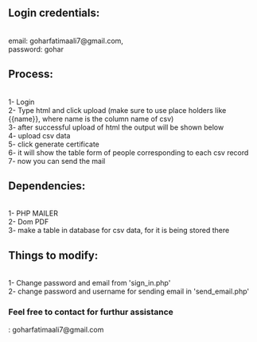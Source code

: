 <h2>Login credentials:</h2> <br>email: goharfatimaali7@gmail.com,
                  <br> password: gohar
<h2>Process:</h2><br> 1- Login<br>
         2- Type html and click upload (make sure to use place holders like {{name}}, where name is the column name of csv)<br>
         3- after successful upload of html the output will be shown below<br>
         4- upload csv data<br>
         5- click generate certificate<br>
         6- it will show the table form of people corresponding to each csv record<br>
         7- now you can send the mail<br>
<h2>Dependencies:</h2><br>
          1- PHP MAILER<br>
          2- Dom PDF<br>
          3- make a table in database for csv data, for it is being stored there<br>
<h2>Things to modify:</h2><br>
         1- Change password and email from 'sign_in.php'<br>
         2- change password and username for sending email in 'send_email.php'<br>

<h3>Feel free to contact for furthur assistance</h3>: goharfatimaali7@gmail.com
